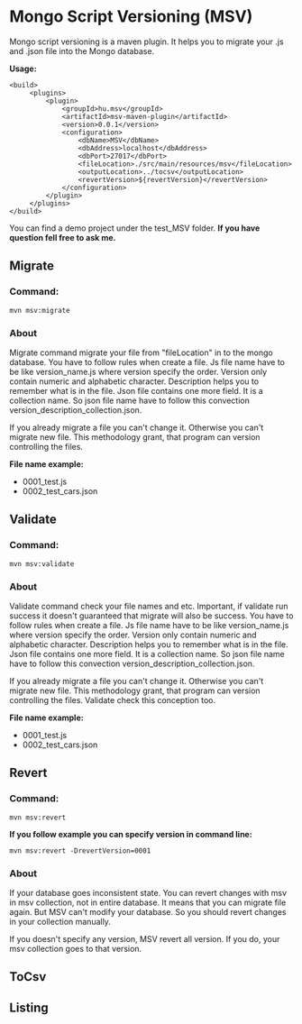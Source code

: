 # Mongo Script Versioning (MSV)
Mongo script versioning is a maven plugin. It helps you to migrate your .js and .json file into the Mongo database.
   
**Usage:**
```
<build>
     <plugins>
         <plugin>
             <groupId>hu.msv</groupId>
             <artifactId>msv-maven-plugin</artifactId>
             <version>0.0.1</version>
             <configuration>
                 <dbName>MSV</dbName>
                 <dbAddress>localhost</dbAddress>
                 <dbPort>27017</dbPort>
                 <fileLocation>./src/main/resources/msv</fileLocation>
                 <outputLocation>../tocsv</outputLocation>
                 <revertVersion>${revertVersion}</revertVersion>
             </configuration>
         </plugin>
     </plugins>
</build>
```

You can find a demo project under the test_MSV folder.
**If you have question fell free to ask me.** 
   
## Migrate
### Command:
``` mvn msv:migrate ```

### About

Migrate command migrate your file from "fileLocation" in to the mongo database. You have to follow rules when create a file. Js file name have to be like version_name.js where version specify the order. Version only contain numeric and alphabetic character. Description helps you to remember what is in the file. Json file contains one more field. It is a collection name. So json file name have to follow this convection version_description_collection.json.

If you already migrate a file you can't change it. Otherwise you can't migrate new file. This methodology grant, that program can version controlling the files.

**File name example:**
- 0001_test.js
- 0002_test_cars.json

## Validate

### Command:
``` mvn msv:validate ```

### About

Validate command check your file names and etc. Important, if validate run success it doesn't guaranteed that migrate will also be success.  You have to follow rules when create a file. Js file name have to be like version_name.js where version specify the order. Version only contain numeric and alphabetic character. Description helps you to remember what is in the file. Json file contains one more field. It is a collection name. So json file name have to follow this convection version_description_collection.json.

If you already migrate a file you can't change it. Otherwise you can't migrate new file. This methodology grant, that program can version controlling the files. Validate check this conception too.

**File name example:**
- 0001_test.js
- 0002_test_cars.json

## Revert
### Command:
``` mvn msv:revert ```

**If you follow example you can specify version in command line:**

``` mvn msv:revert -DrevertVersion=0001 ```

### About

If your database goes inconsistent state. You can revert changes with msv in msv collection, not in entire database. It means that you can migrate file again. But MSV can't modify your database. So you should revert changes in your collection manually. 

If you doesn't specify any version, MSV revert all version. If you do, your msv collection goes to that version.

## ToCsv
## Listing